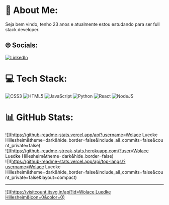# 💫 About Me:
Seja bem vindo, tenho 23 anos e atualmente estou estudando para ser full stack developer.


## 🌐 Socials:
[![LinkedIn](https://img.shields.io/badge/LinkedIn-%230077B5.svg?logo=linkedin&logoColor=white)](https://linkedin.com/in/https://www.linkedin.com/in/wolace-luedke-94165218a/) 

# 💻 Tech Stack:
![CSS3](https://img.shields.io/badge/css3-%231572B6.svg?style=for-the-badge&logo=css3&logoColor=white) ![HTML5](https://img.shields.io/badge/html5-%23E34F26.svg?style=for-the-badge&logo=html5&logoColor=white) ![JavaScript](https://img.shields.io/badge/javascript-%23323330.svg?style=for-the-badge&logo=javascript&logoColor=%23F7DF1E) ![Python](https://img.shields.io/badge/python-3670A0?style=for-the-badge&logo=python&logoColor=ffdd54) ![React](https://img.shields.io/badge/react-%2320232a.svg?style=for-the-badge&logo=react&logoColor=%2361DAFB) ![NodeJS](https://img.shields.io/badge/node.js-6DA55F?style=for-the-badge&logo=node.js&logoColor=white)
# 📊 GitHub Stats:
![](https://github-readme-stats.vercel.app/api?username=Wolace Luedke Hillesheim&theme=dark&hide_border=false&include_all_commits=false&count_private=false)<br/>
![](https://github-readme-streak-stats.herokuapp.com/?user=Wolace Luedke Hillesheim&theme=dark&hide_border=false)<br/>
![](https://github-readme-stats.vercel.app/api/top-langs/?username=Wolace Luedke Hillesheim&theme=dark&hide_border=false&include_all_commits=false&count_private=false&layout=compact)

---
[![](https://visitcount.itsvg.in/api?id=Wolace Luedke Hillesheim&icon=0&color=0)](https://visitcount.itsvg.in)

<!-- Proudly created with GPRM ( https://gprm.itsvg.in ) -->
